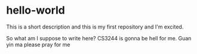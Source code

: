 # hello-world
This is a short description and this is my first repository and I'm excited.

So what am I suppose to write here?
CS3244 is gonna be hell for me. Guan yin ma please pray for me
